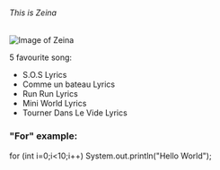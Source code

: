###### This is Zeina 

![Image of Zeina](https://octodex.github.com/images/yaktocat.png)

5 favourite song:

* S.O.S Lyrics
* Comme un bateau Lyrics
* Run Run Lyrics
* Mini World Lyrics
* Tourner Dans Le Vide Lyrics


### "For" example:

for (int i=0;i<10;i++) System.out.println("Hello World");
